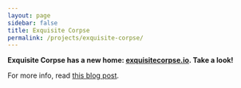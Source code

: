 ```yaml
---
layout: page
sidebar: false
title: Exquisite Corpse
permalink: /projects/exquisite-corpse/
---
```


**Exquisite Corpse has a new home: <a href="http://exquisitecorpse.io">exquisitecorpse.io</a>.  Take a look!**

For more info, read <a href="http://harpojaeger.com/2017/05/10/exquisite-corpse">this blog post</a>.
